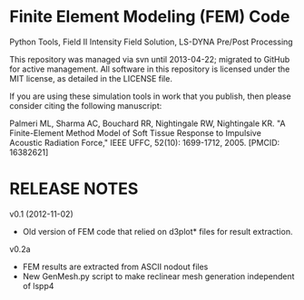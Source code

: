 Finite Element Modeling (FEM) Code 
==================================

Python Tools, Field II Intensity Field Solution, LS-DYNA Pre/Post Processing

This repository was managed via svn until 2013-04-22; migrated to GitHub for
active management.  All software in this repository is licensed under the MIT
license, as detailed in the LICENSE file.

If you are using these simulation tools in work that you publish, then please
consider citing the following manuscript:

Palmeri ML, Sharma AC, Bouchard RR, Nightingale RW, Nightingale KR.  "A
Finite-Element Method Model of Soft Tissue Response to Impulsive Acoustic
Radiation Force," IEEE UFFC, 52(10): 1699-1712, 2005. [PMCID: 16382621]


RELEASE NOTES
=============

v0.1 (2012-11-02)
 * Old version of FEM code that relied on d3plot* files for result extraction.

v0.2a
 * FEM results are extracted from ASCII nodout files
 * New GenMesh.py script to make reclinear mesh generation independent of lspp4

